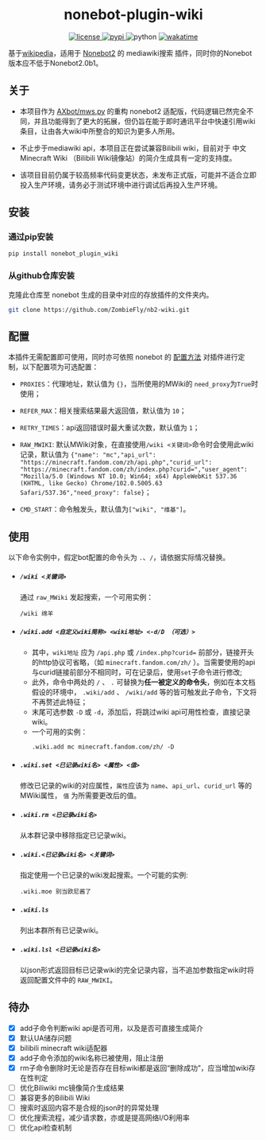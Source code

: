 <div align="center">

# nonebot-plugin-wiki

<a href="./LICENSE">
    <img src="https://img.shields.io/github/license/ZombieFly/nb2-wiki.svg" alt="license">
</a>
<a href="https://pypi.python.org/pypi/nonebot-plugin-example">
    <img src="https://img.shields.io/pypi/v/nonebot-plugin-wiki.svg" alt="pypi">
</a>
<img src="https://img.shields.io/badge/python-3.8+-blue.svg" alt="python">
<a href="https://wakatime.com/badge/github/ZombieFly/nb2-wiki"><img src="https://wakatime.com/badge/github/ZombieFly/nb2-wiki.svg" alt="wakatime"></a>

</div>


基于[wikipedia](https://github.com/goldsmith/Wikipedia)，适用于 [Nonebot2](https://github.com/nonebot/nonebot2) 的 mediawiki搜索 插件，同时你的Nonebot版本应不低于Nonebot2.0b1。 

## 关于
- 本项目作为 [AXbot/mws.py](https://github.com/ZombieFly/AXbot/blob/master/mws.py) 的重构 nonebot2 适配版，代码逻辑已然完全不同，并且功能得到了更大的拓展，但仍旨在能于即时通讯平台中快速引用wiki条目，让由各大wiki中所整合的知识为更多人所用。

- 不止步于mediawiki api，本项目正在尝试兼容Bilibili wiki，目前对于 中文 Minecraft Wiki （Bilibili Wiki镜像站）的简介生成具有一定的支持度。 

- 该项目目前仍属于较高频率代码变更状态，未发布正式版，可能并不适合立即投入生产环境，请务必于测试环境中进行调试后再投入生产环境。

## 安装

### 通过pip安装
```bash
pip install nonebot_plugin_wiki
```

### 从github仓库安装
克隆此仓库至 nonebot 生成的目录中对应的存放插件的文件夹内。
```bash
git clone https://github.com/ZombieFly/nb2-wiki.git
```

## 配置
本插件无需配置即可使用，同时亦可依照 nonebot 的 [配置方法](https://v2.nonebot.dev/docs/tutorial/configuration) 对插件进行定制，以下配置项为可选配置：
- ``PROXIES``：代理地址，默认值为 ``{}``，当所使用的MWiki的 ``need_proxy``为``True``时使用；

- ``REFER_MAX``：相关搜索结果最大返回值，默认值为 ``10``；

- ``RETRY_TIMES``：api返回错误时最大重试次数，默认值为 ``1``；

- ``RAW_MWIKI``: 默认MWiki对象，在直接使用``/wiki <关键词>``命令时会使用此wiki记录，默认值为 ``{"name": "mc","api_url": "https://minecraft.fandom.com/zh/api.php","curid_url": "https://minecraft.fandom.com/zh/index.php?curid=","user_agent": "Mozilla/5.0 (Windows NT 10.0; Win64; x64) AppleWebKit 537.36 (KHTML, like Gecko) Chrome/102.0.5005.63 Safari/537.36","need_proxy": false}``；

- ``CMD_START``：命令触发头，默认值为``["wiki", "维基"]``。

## 使用
以下命令实例中，假定bot配置的命令头为 ``.``、``/``，请依据实际情况替换。

- ##### ``/wiki <关键词>`` <br>
  通过 ``raw_MWiki`` 发起搜索，一个可用实例：
  ```
  /wiki 绵羊
  ```

- ##### ``/wiki.add <自定义wiki简称> <wiki地址> <-d/D （可选）>``<br>
  - 其中，``wiki地址`` 应为 ``/api.php`` 或 ``/index.php?curid=`` 前部分，链接开头的http协议可省略，（如 ``minecraft.fandom.com/zh/`` ）。当需要使用的api与curid链接前部分不相同时，可在记录后，使用``set``子命令进行修改;
   - 此外，命令中两处的 ``/`` 、 ``.`` 可替换为**任一被定义的命令头**，例如在本文档假设的环境中， ``.wiki/add`` 、 ``/wiki/add`` 等的皆可触发此子命令，下文将不再赘述此特征；
  - 末尾可选参数 ``-D`` 或 ``-d``，添加后，将跳过wiki api可用性检查，直接记录wiki。
  - 一个可用的实例：
    ```
    .wiki.add mc minecraft.fandom.com/zh/ -D
    ```

- ##### ``.wiki.set <已记录wiki名> <属性> <值>``
  修改已记录的wiki的对应属性，``属性``应该为 ``name``、``api_url``、``curid_url`` 等的MWiki属性， ``值`` 为所需要更改后的值。

- ##### ``.wiki.rm <已记录wiki名>``
  从本群记录中移除指定已记录wiki。

- ##### ``.wiki.<已记录wiki名> <关键词>``
  指定使用一个已记录的wiki发起搜索。一个可能的实例:
  ```
  .wiki.moe 别当欧尼酱了
  ```

- ##### ``.wiki.ls``
  列出本群所有已记录wiki。

- ##### ``.wiki.lsl <已记录wiki名>``
  以json形式返回目标已记录wiki的完全记录内容，当不追加参数指定wiki时将返回配置文件中的 `RAW_MWIKI`。


## 待办
- [x] add子命令判断wiki api是否可用，以及是否可直接生成简介
- [x] 默认UA储存问题
- [x] bilibili minecraft wiki适配器
- [x] add子命令添加的wiki名称已被使用，阻止注册
- [x] rm子命令删除时无论是否存在目标wiki都是返回“删除成功”，应当增加wiki存在性判定
- [ ] 优化Biliwiki mc镜像简介生成结果
- [ ] 兼容更多的Bilibili Wiki
- [ ] 搜索时返回内容不是合规的json时的异常处理
- [ ] 优化搜索流程，减少请求数，亦或是提高网络I/O利用率
- [ ] 优化api检查机制
